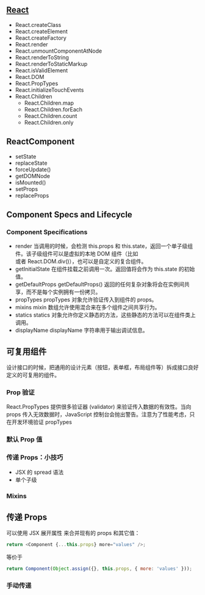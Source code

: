 ## [React](http://www.css88.com/react/docs/update.html)

- React.createClass
- React.createElement
- React.createFactory
- React.render
- React.unmountComponentAtNode
- React.renderToString
- React.renderToStaticMarkup
- React.isValidElement
- React.DOM
- React.PropTypes
- React.initializeTouchEvents
- React.Children
  - React.Children.map
  - React.Children.forEach
  - React.Children.count
  - React.Children.only

## ReactComponent

- setState
- replaceState
- forceUpdate()
- getDOMNode
- isMounted()
- setProps
- replaceProps

## Component Specs and Lifecycle

### Component Specifications

- render
    当调用的时候，会检测 this.props 和 this.state，返回一个单子级组件。该子级组件可以是虚拟的本地 DOM 组件（比如 <div /> 或者 React.DOM.div()），也可以是自定义的复合组件。
- getInitialState
    在组件挂载之前调用一次。返回值将会作为 this.state 的初始值。
- getDefaultProps
    getDefaultProps() 返回的任何复杂对象将会在实例间共享，而不是每个实例拥有一份拷贝。
- propTypes
    propTypes 对象允许验证传入到组件的 props。
- mixins
    mixin 数组允许使用混合来在多个组件之间共享行为。
- statics
    statics 对象允许你定义静态的方法，这些静态的方法可以在组件类上调用。
- displayName
    displayName 字符串用于输出调试信息。

## 可复用组件

设计接口的时候，把通用的设计元素（按钮，表单框，布局组件等）拆成接口良好定义的可复用的组件。

### Prop 验证

React.PropTypes 提供很多验证器 (validator) 来验证传入数据的有效性。当向 props 传入无效数据时，JavaScript 控制台会抛出警告。注意为了性能考虑，只在开发环境验证 propTypes

### 默认 Prop 值

### 传递 Props：小技巧

  - JSX 的 spread 语法
  - 单个子级

### Mixins

## 传递 Props

可以使用 JSX 展开属性 来合并现有的 props 和其它值：

```js
return <Component {...this.props} more="values" />;
```

等价于

```js
return Component(Object.assign({}, this.props, { more: 'values' }));
```

### 手动传递
